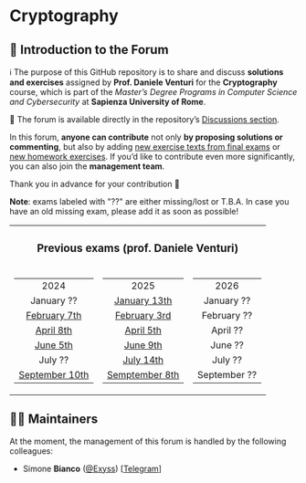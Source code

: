# Cryptography

## 👋 Introduction to the Forum

ℹ️ The purpose of this GitHub repository is to share and discuss **solutions and exercises** assigned by **Prof. Daniele Venturi** for the **Cryptography** course, which is part of the *Master’s Degree Programs in Computer Science and Cybersecurity* at **Sapienza University of Rome**.

💬 The forum is available directly in the repository’s [Discussions section](https://github.com/sapienzastudentsnetwork/cryptography/discussions).
 
In this forum, **anyone can contribute** not only **by proposing solutions or commenting**, but also by adding [new exercise texts from final exams](https://github.com/sapienzastudentsnetwork/cryptography/discussions/new?category=exams) or [new homework exercises](https://github.com/sapienzastudentsnetwork/cryptography/discussions/new?category=exercises). If you’d like to contribute even more significantly, you can also join the **management team**.

Thank you in advance for your contribution 🙌

**Note**: exams labeled with "??" are either missing/lost or T.B.A. In case you have an old missing exam, please add it as soon as possible!

<div align="center">

<table align="center">
    <tr>
        <td colspan="3" align="center">
            <h3> Previous exams (prof. Daniele Venturi) </h3>
        </td>
    </tr>
    <tr>
        <td align="center">
            <table>
                <tr>
                    <td align="center">2024</td>
                </tr>
                <tr>
                    <td align="center"> January ?? </a></td>
                </tr>
                <tr>
                    <td align="center"><a href="../../discussions?discussions_q=label%3A&quot;february+7th+2024&quot;"> February 7th </a></td>
                </tr>
                <tr>
                    <td align="center"><a href="../../discussions?discussions_q=label%3A&quot;april+8th+2024&quot;"> April 8th </a></td>
                </tr>
                <tr>
                    <td align="center"><a href="../../discussions?discussions_q=label%3A&quot;june+5th+2024&quot;"> June 5th </a></td>
                </tr>
                <tr>
                    <td align="center"> July ?? </a></td>
                </tr>
                <tr>
		    		<td align="center"><a href="../../discussions?discussions_q=label%3A&quot;september+10th+2024&quot;"> September 10th </a></td>
		</tr>
            </table>
        </td>
        <td align="center">
            <table>
                <tr>
                    <td align="center">2025</td>
                </tr>
                <tr>
                    <td align="center"><a href="../../discussions?discussions_q=label%3A&quot;january+13th+2025&quot;"> January 13th </a></td>
                </tr>
                <tr>
                    <td align="center"><a href="../../discussions?discussions_q=label%3A&quot;february+3rd+2025&quot;"> February 3rd </a></td>
                </tr>
                <tr>
                    <td align="center"><a href="../../discussions?discussions_q=label%3A&quot;april+5th+2025&quot;"> April 5th </a></td>
                </tr>
                <tr>
                    <td align="center"><a href="../../discussions?discussions_q=label%3A&quot;6+june+9th+2025&quot;"> June 9th </a></td>
                </tr>
                <tr>
                    <td align="center"><a href="../../discussions?discussions_q=label%3A&quot;july+14th+2025&quot;"> July 14th </a></td>
                </tr>
                <tr>
		    		<td align="center"><a href="../../discussions?discussions_q=label%3A&quot;september+8th+2025&quot;"> Semptember 8th </a></td>
        		</tr>
            </table>
        </td>
        <td align="center">
            <table>
                <tr>
                    <td align="center">2026</td>
                </tr>
                <tr>
                    <td align="center"> January ?? </a></td>
                </tr>
                <tr>
                    <td align="center"> February ?? </a></td>
                </tr>
                <tr>
                    <td align="center"> April ?? </a></td>
                </tr>
                <tr>
                    <td align="center"> June ?? </a></td>
                </tr>
                <tr>
                    <td align="center"> July ?? </a></td>
                </tr>
                <tr>
		    		<td align="center"> September ?? </a></td>
        		</tr>
            </table>
        </td>
	</tr>
</table>
</div>

		
## 👷‍♀️ Maintainers

At the moment, the management of this forum is handled by the following colleagues:

- Simone **Bianco** ([@Exyss](https://github.com/Exyss)) [[Telegram](https://t.me/Exyss)]
